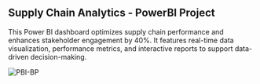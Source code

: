 ## Supply Chain Analytics - PowerBI Project

This Power BI dashboard optimizes supply chain performance and enhances stakeholder engagement by 40%. It features real-time data visualization, performance metrics, and interactive reports to support data-driven decision-making.

![PBI-BP](https://github.com/user-attachments/assets/2f5f80cd-c70d-4d8e-8194-5f1994db16b3)

